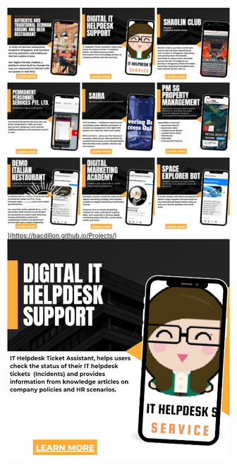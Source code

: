 ![alt_text](https://github.com/bacdillon/Projects/blob/main/projects.jpg)](https://bacdillon.github.io/Projects/)
[![IMAGE ALT TEXT HERE](https://github.com/bacdillon/RPA-UiPath/blob/main/ServiceNow%20Integration/img/09.jpg)](https://bacdillon.github.io/Digital-IT-Helpdesk-Support/)
